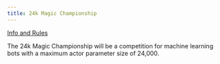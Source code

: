 ```yaml
---
title: 24k Magic Championship
---
```


[Info and Rules](https://docs.google.com/document/d/18KL4ZdvHbaO1QMvuBKB1JkgpmUVuPGJx-m_qjNGSSW0/)

The 24k Magic Championship will be a competition for machine learning bots with a maximum actor parameter size of 24,000.
